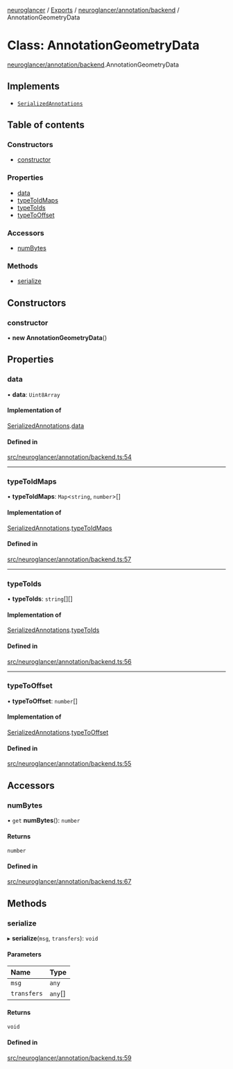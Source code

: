 [neuroglancer](../README.md) / [Exports](../modules.md) / [neuroglancer/annotation/backend](../modules/neuroglancer_annotation_backend.md) / AnnotationGeometryData

# Class: AnnotationGeometryData

[neuroglancer/annotation/backend](../modules/neuroglancer_annotation_backend.md).AnnotationGeometryData

## Implements

- [`SerializedAnnotations`](../interfaces/neuroglancer_annotation.SerializedAnnotations.md)

## Table of contents

### Constructors

- [constructor](neuroglancer_annotation_backend.AnnotationGeometryData.md#constructor)

### Properties

- [data](neuroglancer_annotation_backend.AnnotationGeometryData.md#data)
- [typeToIdMaps](neuroglancer_annotation_backend.AnnotationGeometryData.md#typetoidmaps)
- [typeToIds](neuroglancer_annotation_backend.AnnotationGeometryData.md#typetoids)
- [typeToOffset](neuroglancer_annotation_backend.AnnotationGeometryData.md#typetooffset)

### Accessors

- [numBytes](neuroglancer_annotation_backend.AnnotationGeometryData.md#numbytes)

### Methods

- [serialize](neuroglancer_annotation_backend.AnnotationGeometryData.md#serialize)

## Constructors

### constructor

• **new AnnotationGeometryData**()

## Properties

### data

• **data**: `Uint8Array`

#### Implementation of

[SerializedAnnotations](../interfaces/neuroglancer_annotation.SerializedAnnotations.md).[data](../interfaces/neuroglancer_annotation.SerializedAnnotations.md#data)

#### Defined in

[src/neuroglancer/annotation/backend.ts:54](https://github.com/ActiveBrainAtlas2/neuroglancer/blob/91617476/src/neuroglancer/annotation/backend.ts#L54)

___

### typeToIdMaps

• **typeToIdMaps**: `Map`<`string`, `number`\>[]

#### Implementation of

[SerializedAnnotations](../interfaces/neuroglancer_annotation.SerializedAnnotations.md).[typeToIdMaps](../interfaces/neuroglancer_annotation.SerializedAnnotations.md#typetoidmaps)

#### Defined in

[src/neuroglancer/annotation/backend.ts:57](https://github.com/ActiveBrainAtlas2/neuroglancer/blob/91617476/src/neuroglancer/annotation/backend.ts#L57)

___

### typeToIds

• **typeToIds**: `string`[][]

#### Implementation of

[SerializedAnnotations](../interfaces/neuroglancer_annotation.SerializedAnnotations.md).[typeToIds](../interfaces/neuroglancer_annotation.SerializedAnnotations.md#typetoids)

#### Defined in

[src/neuroglancer/annotation/backend.ts:56](https://github.com/ActiveBrainAtlas2/neuroglancer/blob/91617476/src/neuroglancer/annotation/backend.ts#L56)

___

### typeToOffset

• **typeToOffset**: `number`[]

#### Implementation of

[SerializedAnnotations](../interfaces/neuroglancer_annotation.SerializedAnnotations.md).[typeToOffset](../interfaces/neuroglancer_annotation.SerializedAnnotations.md#typetooffset)

#### Defined in

[src/neuroglancer/annotation/backend.ts:55](https://github.com/ActiveBrainAtlas2/neuroglancer/blob/91617476/src/neuroglancer/annotation/backend.ts#L55)

## Accessors

### numBytes

• `get` **numBytes**(): `number`

#### Returns

`number`

#### Defined in

[src/neuroglancer/annotation/backend.ts:67](https://github.com/ActiveBrainAtlas2/neuroglancer/blob/91617476/src/neuroglancer/annotation/backend.ts#L67)

## Methods

### serialize

▸ **serialize**(`msg`, `transfers`): `void`

#### Parameters

| Name | Type |
| :------ | :------ |
| `msg` | `any` |
| `transfers` | `any`[] |

#### Returns

`void`

#### Defined in

[src/neuroglancer/annotation/backend.ts:59](https://github.com/ActiveBrainAtlas2/neuroglancer/blob/91617476/src/neuroglancer/annotation/backend.ts#L59)
